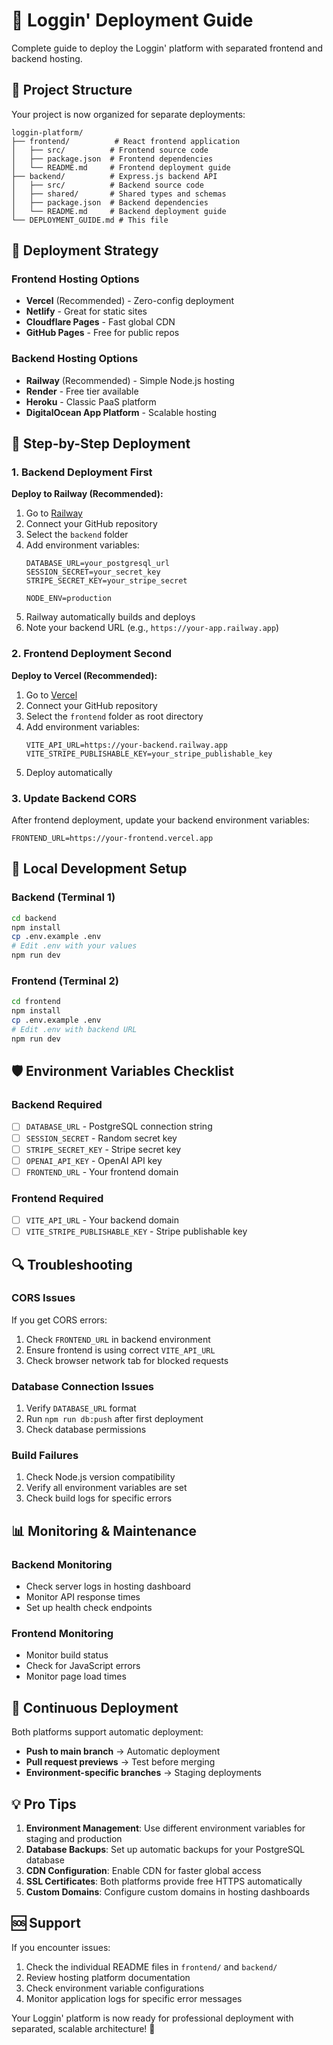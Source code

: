# 🚀 Loggin' Deployment Guide

Complete guide to deploy the Loggin' platform with separated frontend and backend hosting.

## 📁 Project Structure

Your project is now organized for separate deployments:

```
loggin-platform/
├── frontend/          # React frontend application
│   ├── src/          # Frontend source code
│   ├── package.json  # Frontend dependencies
│   └── README.md     # Frontend deployment guide
├── backend/          # Express.js backend API
│   ├── src/          # Backend source code
│   ├── shared/       # Shared types and schemas
│   ├── package.json  # Backend dependencies
│   └── README.md     # Backend deployment guide
└── DEPLOYMENT_GUIDE.md # This file
```

## 🎯 Deployment Strategy

### Frontend Hosting Options
- **Vercel** (Recommended) - Zero-config deployment
- **Netlify** - Great for static sites
- **Cloudflare Pages** - Fast global CDN
- **GitHub Pages** - Free for public repos

### Backend Hosting Options
- **Railway** (Recommended) - Simple Node.js hosting
- **Render** - Free tier available
- **Heroku** - Classic PaaS platform
- **DigitalOcean App Platform** - Scalable hosting

## 🔄 Step-by-Step Deployment

### 1. Backend Deployment First

**Deploy to Railway (Recommended):**
1. Go to [Railway](https://railway.app)
2. Connect your GitHub repository
3. Select the `backend` folder
4. Add environment variables:
   ```
   DATABASE_URL=your_postgresql_url
   SESSION_SECRET=your_secret_key
   STRIPE_SECRET_KEY=your_stripe_secret

   NODE_ENV=production
   ```
5. Railway automatically builds and deploys
6. Note your backend URL (e.g., `https://your-app.railway.app`)

### 2. Frontend Deployment Second

**Deploy to Vercel (Recommended):**
1. Go to [Vercel](https://vercel.com)
2. Connect your GitHub repository
3. Select the `frontend` folder as root directory
4. Add environment variables:
   ```
   VITE_API_URL=https://your-backend.railway.app
   VITE_STRIPE_PUBLISHABLE_KEY=your_stripe_publishable_key
   ```
5. Deploy automatically

### 3. Update Backend CORS

After frontend deployment, update your backend environment variables:
```
FRONTEND_URL=https://your-frontend.vercel.app
```

## 🔧 Local Development Setup

### Backend (Terminal 1)
```bash
cd backend
npm install
cp .env.example .env
# Edit .env with your values
npm run dev
```

### Frontend (Terminal 2)
```bash
cd frontend
npm install
cp .env.example .env
# Edit .env with backend URL
npm run dev
```

## 🛡️ Environment Variables Checklist

### Backend Required
- [ ] `DATABASE_URL` - PostgreSQL connection string
- [ ] `SESSION_SECRET` - Random secret key
- [ ] `STRIPE_SECRET_KEY` - Stripe secret key
- [ ] `OPENAI_API_KEY` - OpenAI API key
- [ ] `FRONTEND_URL` - Your frontend domain

### Frontend Required
- [ ] `VITE_API_URL` - Your backend domain
- [ ] `VITE_STRIPE_PUBLISHABLE_KEY` - Stripe publishable key

## 🔍 Troubleshooting

### CORS Issues
If you get CORS errors:
1. Check `FRONTEND_URL` in backend environment
2. Ensure frontend is using correct `VITE_API_URL`
3. Check browser network tab for blocked requests

### Database Connection Issues
1. Verify `DATABASE_URL` format
2. Run `npm run db:push` after first deployment
3. Check database permissions

### Build Failures
1. Check Node.js version compatibility
2. Verify all environment variables are set
3. Check build logs for specific errors

## 📊 Monitoring & Maintenance

### Backend Monitoring
- Check server logs in hosting dashboard
- Monitor API response times
- Set up health check endpoints

### Frontend Monitoring
- Monitor build status
- Check for JavaScript errors
- Monitor page load times

## 🔄 Continuous Deployment

Both platforms support automatic deployment:
- **Push to main branch** → Automatic deployment
- **Pull request previews** → Test before merging
- **Environment-specific branches** → Staging deployments

## 💡 Pro Tips

1. **Environment Management**: Use different environment variables for staging and production
2. **Database Backups**: Set up automatic backups for your PostgreSQL database
3. **CDN Configuration**: Enable CDN for faster global access
4. **SSL Certificates**: Both platforms provide free HTTPS automatically
5. **Custom Domains**: Configure custom domains in hosting dashboards

## 🆘 Support

If you encounter issues:
1. Check the individual README files in `frontend/` and `backend/`
2. Review hosting platform documentation
3. Check environment variable configurations
4. Monitor application logs for specific error messages

Your Loggin' platform is now ready for professional deployment with separated, scalable architecture! 🎉